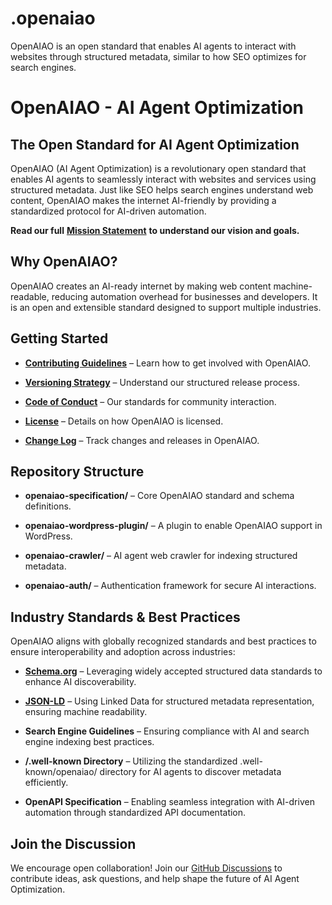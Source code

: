 .openaiao
=========

OpenAIAO is an open standard that enables AI agents to interact with websites through structured metadata, similar to how SEO optimizes for search engines.

OpenAIAO - AI Agent Optimization
================================

The Open Standard for AI Agent Optimization
-------------------------------------------

OpenAIAO (AI Agent Optimization) is a revolutionary open standard that enables AI agents to seamlessly interact with websites and services using structured metadata. Just like SEO helps search engines understand web content, OpenAIAO makes the internet AI-friendly by providing a standardized protocol for AI-driven automation.

**Read our full** **[Mission Statement](MISSION.md)** **to understand our vision and goals.**

Why OpenAIAO?
-------------

OpenAIAO creates an AI-ready internet by making web content machine-readable, reducing automation overhead for businesses and developers. It is an open and extensible standard designed to support multiple industries.

Getting Started
---------------

*   **[Contributing Guidelines](CONTRIBUTING.md)** – Learn how to get involved with OpenAIAO.
    
*   **[Versioning Strategy](VERSIONING.md)** – Understand our structured release process.
    
*   **[Code of Conduct](CODE_OF_CONDUCT.md)** – Our standards for community interaction.
    
*   **[License](LICENSE)** – Details on how OpenAIAO is licensed.
    
*   **[Change Log](CHANGE_LOG.md)** – Track changes and releases in OpenAIAO.
    

Repository Structure
--------------------

*   **openaiao-specification/** – Core OpenAIAO standard and schema definitions.
    
*   **openaiao-wordpress-plugin/** – A plugin to enable OpenAIAO support in WordPress.
    
*   **openaiao-crawler/** – AI agent web crawler for indexing structured metadata.
    
*   **openaiao-auth/** – Authentication framework for secure AI interactions.
    

Industry Standards & Best Practices
-----------------------------------

OpenAIAO aligns with globally recognized standards and best practices to ensure interoperability and adoption across industries:

*   [**Schema.org**](https://schema.org/) – Leveraging widely accepted structured data standards to enhance AI discoverability.
    
*   [**JSON-LD**](https://json-ld.org/) – Using Linked Data for structured metadata representation, ensuring machine readability.
    
*   **Search Engine Guidelines** – Ensuring compliance with AI and search engine indexing best practices.
    
*   **/.well-known Directory** – Utilizing the standardized .well-known/openaiao/ directory for AI agents to discover metadata efficiently.
    
*   **OpenAPI Specification** – Enabling seamless integration with AI-driven automation through standardized API documentation.
    

Join the Discussion
-------------------

We encourage open collaboration! Join our [GitHub Discussions](https://github.com/OpenAIAO/discussions) to contribute ideas, ask questions, and help shape the future of AI Agent Optimization.
